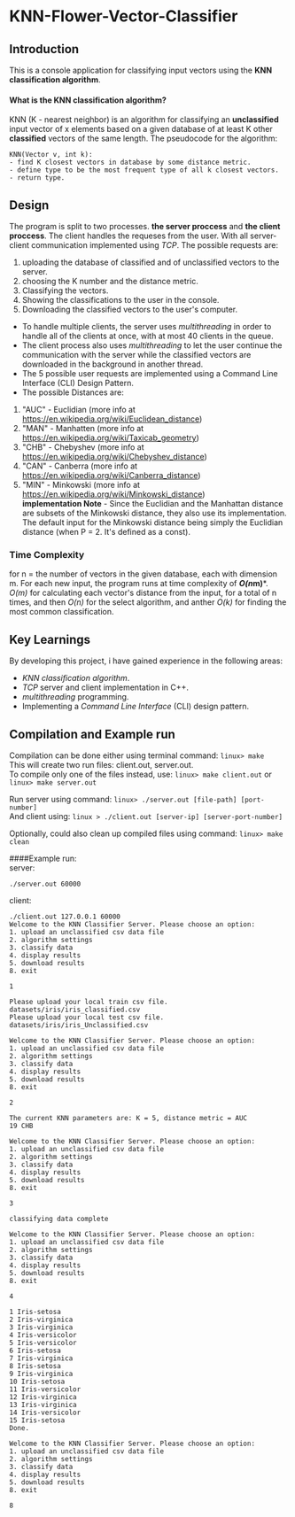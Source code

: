 # KNN-Flower-Vector-Classifier
## Introduction
This is a console application for classifying input vectors using the **KNN classification algorithm**.

#### What is the KNN classification algorithm?
KNN (K - nearest neighbor) is an algorithm for classifying an **unclassified** input vector of x elements based on a given database of at least K other **classified** vectors of the same length. The pseudocode for the algorithm:  

```
KNN(Vector v, int k):
- find K closest vectors in database by some distance metric.
- define type to be the most frequent type of all k closest vectors.
- return type.
```

## Design
The program is split to two processes. **the server proccess** and **the client proccess**. The client handles the requeses from the user.
With all server-client communication implemented using *TCP*.
The possible requests are:
1. uploading the database of classified and of unclassified vectors to the server.
2. choosing the K number and the distance metric.
3. Classifying the vectors.
4. Showing the classifications to the user in the console.
5. Downloading the classified vectors to the user's computer.

- To handle multiple clients, the server uses *multithreading* in order to handle all of the clients at once, with at most 40 clients in the queue.
- The client process also uses *multithreading* to let the user continue the communication with the server while the classified vectors are downloaded in the background in another thread.
- The 5 possible user requests are implemented using a Command Line Interface (CLI) Design Pattern.
- The possible Distances are:  
1. "AUC" - Euclidian (more info at https://en.wikipedia.org/wiki/Euclidean_distance)  
2. "MAN" - Manhatten  (more info at https://en.wikipedia.org/wiki/Taxicab_geometry)  
3. "CHB" - Chebyshev  (more info at https://en.wikipedia.org/wiki/Chebyshev_distance)  
4. "CAN" - Canberra  (more info at https://en.wikipedia.org/wiki/Canberra_distance)  
5. "MIN" - Minkowski  (more info at https://en.wikipedia.org/wiki/Minkowski_distance)  
**implementation Note** - Since the Euclidian and the Manhattan distance are subsets of the Minkowski distance, they also use its implementation.
The default input for the Minkowski distance being simply the Euclidian distance (when P = 2. It's defined as a const).

### Time Complexity
for n = the number of vectors in the given database, each with dimension m. For each new input, the program runs at time complexity of ***O(n*m)***.
*O(m)* for calculating each vector's distance from the input, for a total of n times, and then *O(n)* for the select algorithm, and anther
*O(k)* for finding the most common classification.

## Key Learnings
By developing this project, i have gained experience in the following areas:  
- *KNN classification algorithm*.
- *TCP* server and client implementation in C++.
- *multithreading* programming.
- Implementing a *Command Line Interface* (CLI) design pattern.

## Compilation and Example run
Compilation can be done either using terminal command:  `linux> make`  
This will create two run files: client.out, server.out.  
To compile only one of the files instead, use:  `linux> make client.out`  or  `linux> make server.out`  

Run server using command:  `linux> ./server.out [file-path] [port-number]`  
And client using:  `linux > ./client.out [server-ip] [server-port-number]`

Optionally, could also clean up compiled files using command: `linux> make clean`

####Example run:  
server:
```
./server.out 60000

```
client:
```
./client.out 127.0.0.1 60000
Welcome to the KNN Classifier Server. Please choose an option:
1. upload an unclassified csv data file
2. algorithm settings
3. classify data
4. display results
5. download results
8. exit

1

Please upload your local train csv file.
datasets/iris/iris_classified.csv
Please upload your local test csv file.
datasets/iris/iris_Unclassified.csv

Welcome to the KNN Classifier Server. Please choose an option:
1. upload an unclassified csv data file
2. algorithm settings
3. classify data
4. display results
5. download results
8. exit

2

The current KNN parameters are: K = 5, distance metric = AUC
19 CHB

Welcome to the KNN Classifier Server. Please choose an option:
1. upload an unclassified csv data file
2. algorithm settings
3. classify data
4. display results
5. download results
8. exit

3

classifying data complete

Welcome to the KNN Classifier Server. Please choose an option:
1. upload an unclassified csv data file
2. algorithm settings
3. classify data
4. display results
5. download results
8. exit

4

1 Iris-setosa
2 Iris-virginica
3 Iris-virginica
4 Iris-versicolor
5 Iris-versicolor
6 Iris-setosa
7 Iris-virginica
8 Iris-setosa
9 Iris-virginica
10 Iris-setosa
11 Iris-versicolor
12 Iris-virginica
13 Iris-virginica
14 Iris-versicolor
15 Iris-setosa
Done.

Welcome to the KNN Classifier Server. Please choose an option:
1. upload an unclassified csv data file
2. algorithm settings
3. classify data
4. display results
5. download results
8. exit

8

```
